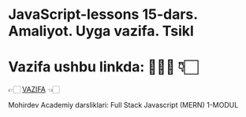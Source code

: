 # JavaScript-lessons  15-dars. Amaliyot. Uyga vazifa. Tsikl
# Vazifa ushbu linkda: 👨🏻‍💻  👇🏻  <br>  
👉🏻 <a target="_blank" href="https://docs.google.com/document/d/1C-7Ghw1FcjJ1J6YMkpXrdsNEMVdfjQpNonXdnj9iOJw/edit">VAZIFA</a>  👈🏻 

Mohirdev Academiy darsliklari: Full Stack Javascript (MERN) 1-MODUL

